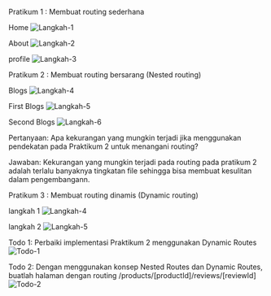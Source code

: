 Pratikum 1 : Membuat routing sederhana

Home
![Langkah-1](images/home.png)

About
![Langkah-2](images/about.png)

profile
![Langkah-3](images/profile.png)

Pratikum 2 : Membuat routing bersarang (Nested routing)

Blogs
![Langkah-4](images/blogs.png)

First Blogs
![Langkah-5](images/first-blogs.png)

Second Blogs
![Langkah-6](images/second-blogs.png)

Pertanyaan: Apa kekurangan yang mungkin terjadi jika menggunakan pendekatan pada Praktikum 2 untuk menangani routing?

Jawaban: Kekurangan yang mungkin terjadi pada routing pada pratikum 2 adalah terlalu banyaknya tingkatan file sehingga bisa membuat kesulitan dalam pengembangann.

Pratikum 3 : Membuat routing dinamis (Dynamic routing)

langkah 1
![Langkah-4](images/p3-l1.png)

langkah 2
![Langkah-5](images/p3-l2.png)

Todo 1: Perbaiki implementasi Praktikum 2 menggunakan Dynamic Routes
![Todo-1](images/todo-1.png)

Todo 2: Dengan menggunakan konsep Nested Routes dan Dynamic Routes, buatlah halaman dengan routing /products/[productId]/reviews/[reviewId]
![Todo-2](images/todo-2.png)